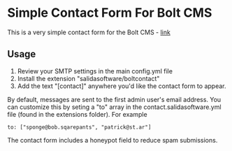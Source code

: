 Simple Contact Form For Bolt CMS
================================

This is a very simple contact form for the Bolt CMS - [link](https://bolt.cm/)

## Usage

1. Review your SMTP settings in the main config.yml file
2. Install the extension "salidasoftware/boltcontact"
3. Add the text "[contact]" anywhere you'd like the contact form to appear.

By default, messages are sent to the first admin user's email address.  You can customize this by seting a "to" array in the contact.salidasoftware.yml file (found in the extensions folder).  For example

    to: ["sponge@bob.sqarepants", "patrick@st.ar"]

The contact form includes a honeypot field to reduce spam submissions.
